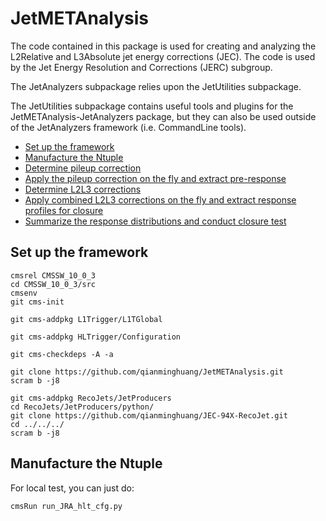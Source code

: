 JetMETAnalysis
==============

The code contained in this package is used for creating and analyzing the L2Relative and L3Absolute jet energy corrections (JEC). The code is used by the Jet Energy Resolution and Corrections (JERC) subgroup.

The JetAnalyzers subpackage relies upon the JetUtilities subpackage.

The JetUtilities subpackage contains useful tools and plugins for the JetMETAnalysis-JetAnalyzers package, but they can also be used outside of the JetAnalyzers framework (i.e. CommandLine tools).

<!-- MarkdownTOC depth=0 -->
- [Set up the framework](#set-up)
- [Manufacture the Ntuple](#ntuple)
- [Determine pileup correction](#pileup-correction)
- [Apply the pileup correction on the fly and extract pre-response](#pre-response)
- [Determine L2L3 corrections](#l2l3)
- [Apply combined L2L3 corrections on the fly and extract response profiles for closure](#l1l2l3)
- [Summarize the response distributions and conduct closure test](#closure)

<!-- /MarkdownTOC -->


<a name="setup"></a>
## Set up the framework
```
cmsrel CMSSW_10_0_3
cd CMSSW_10_0_3/src
cmsenv
git cms-init

git cms-addpkg L1Trigger/L1TGlobal

git cms-addpkg HLTrigger/Configuration

git cms-checkdeps -A -a

git clone https://github.com/qianminghuang/JetMETAnalysis.git
scram b -j8

git cms-addpkg RecoJets/JetProducers
cd RecoJets/JetProducers/python/
git clone https://github.com/qianminghuang/JEC-94X-RecoJet.git
cd ../../../
scram b -j8
```

<a name="ntuple"></a>
## Manufacture the Ntuple

 For local test, you can just do:
```
cmsRun run_JRA_hlt_cfg.py
